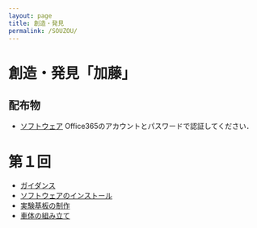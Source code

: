 ```yaml
---
layout: page
title: 創造・発見
permalink: /SOUZOU/
---
```


# 創造・発見「加藤」

## 配布物
* [ソフトウェア](https://sistkanri-my.sharepoint.com/:f:/g/personal/kato_takekazu_sist_ac_jp/Em-OjVP2KVRDqAMHFIHn-B8Ba5t9PH8eGrHUQ3Fpm9IJJQ?e=6obHOg) Office365のアカウントとパスワードで認証してください．

# 第１回
* [ガイダンス](https://sistkanri-my.sharepoint.com/:b:/g/personal/kato_takekazu_sist_ac_jp/ESBIAm4JasxNhQsBG6z_XRUBOSsB-akFO7gp-IsuApZmKg?e=rKNy51)
* [ソフトウェアのインストール](https://sistkanri-my.sharepoint.com/:b:/g/personal/kato_takekazu_sist_ac_jp/EZl3Gq4S2Z5IoCNZGvta6T4B-phg675NzlJu2YlV-qRPZA?e=UTTQa6)
* [実験基板の制作](https://sistkanri-my.sharepoint.com/:b:/g/personal/kato_takekazu_sist_ac_jp/EfEkIvsEdE9Li6cEAzq0aGMBNi-M3v-6jjzkj9OMYX9oYQ?e=ceotrt)
* [車体の組み立て](https://sistkanri-my.sharepoint.com/:b:/g/personal/kato_takekazu_sist_ac_jp/EfEkIvsEdE9Li6cEAzq0aGMBfVYzvFb68CDe3jwcq8mTcw?e=QUHYgU)
